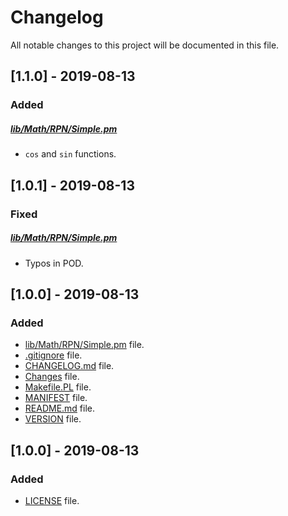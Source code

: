 # Changelog

All notable changes to this project will be documented in this file.

## [1.1.0] - 2019-08-13

### Added

##### [lib/Math/RPN/Simple.pm](lib/Math/RPN/Simple.pm)

- `cos` and `sin` functions.

## [1.0.1] - 2019-08-13

### Fixed

##### [lib/Math/RPN/Simple.pm](lib/Math/RPN/Simple.pm)

- Typos in POD.

## [1.0.0] - 2019-08-13

### Added

- [lib/Math/RPN/Simple.pm](lib/Math/RPN/Simple.pm) file.
- [.gitignore](.gitignore) file.
- [CHANGELOG.md](CHANGELOG.md) file.
- [Changes](Changes) file.
- [Makefile.PL](Makefile.PL) file.
- [MANIFEST](MANIFEST) file.
- [README.md](README.md) file.
- [VERSION](VERSION) file.

## [1.0.0] - 2019-08-13

### Added

- [LICENSE](LICENSE) file.

